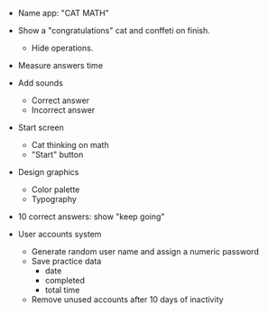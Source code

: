 - Name app: "CAT MATH"

- Show a "congratulations" cat and conffeti on finish.
  - Hide operations.
- Measure answers time
- Add sounds
  - Correct answer
  - Incorrect answer
- Start screen
  - Cat thinking on math
  - "Start" button
- Design graphics
  - Color palette
  - Typography
- 10 correct answers: show "keep going"
- User accounts system
  - Generate random user name and assign a numeric password
  - Save practice data
    - date
    - completed
    - total time
  - Remove unused accounts after 10 days of inactivity
